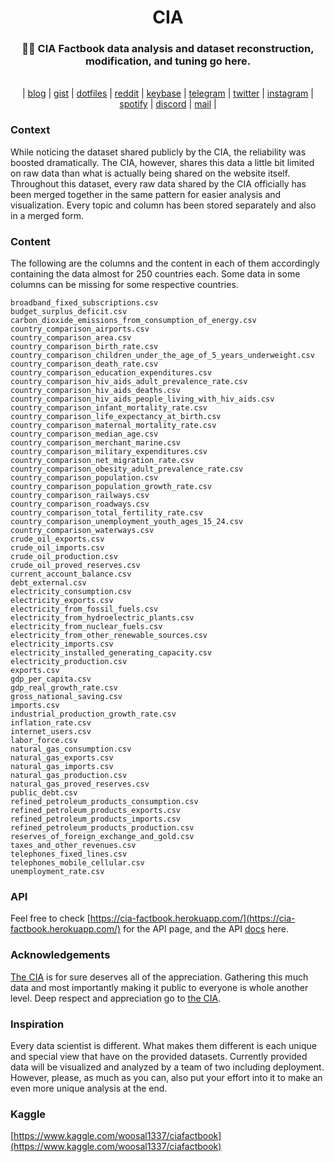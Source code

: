 <div align="center">
  <h1>CIA</h1>
  <h3>🐱‍💻 CIA Factbook data analysis and dataset reconstruction, modification, and tuning go here.</h3>
</div>

<br>

<div align="center">
	| 
    <a href="https://woosal.net">blog</a> | 
    <a href="https://gist.github.com/woosal1337">gist</a> | 
    <a href="https://github.com/woosal1337/dotfiles">dotfiles</a> |  
    <a href="https://www.reddit.com/user/woosal1337">reddit</a> | 
    <a href="https://keybase.io/woosal">keybase</a> | 
    <a href="https://t.me/woosal1337">telegram</a> |
    <a href="https://twitter.com/woosal1337">twitter</a> | 
    <a href="https://www.instagram.com/woosal1337/">instagram</a> |
    <a href="https://open.spotify.com/user/3pd70lv4jpyjbjxjfgysx3pzl">spotify</a> |
    <a href="https://discordapp.com/users/901937888688758785">discord</a> |
    <a href="mailto:me@woosal.net">mail</a> |
</div>

### Context

While noticing the dataset shared publicly by the CIA, the reliability was boosted dramatically. The CIA, however, shares this data a little bit limited on raw data than what is actually being shared on the website itself. Throughout this dataset, every raw data shared by the CIA officially has been merged together in the same pattern for easier analysis and visualization. Every topic and column has been stored separately and also in a merged form.


### Content

The following are the columns and the content in each of them accordingly containing the data almost for 250 countries each. Some data in some columns can be missing for some respective countries.

```
broadband_fixed_subscriptions.csv
budget_surplus_deficit.csv
carbon_dioxide_emissions_from_consumption_of_energy.csv
country_comparison_airports.csv
country_comparison_area.csv
country_comparison_birth_rate.csv
country_comparison_children_under_the_age_of_5_years_underweight.csv
country_comparison_death_rate.csv
country_comparison_education_expenditures.csv
country_comparison_hiv_aids_adult_prevalence_rate.csv
country_comparison_hiv_aids_deaths.csv
country_comparison_hiv_aids_people_living_with_hiv_aids.csv
country_comparison_infant_mortality_rate.csv
country_comparison_life_expectancy_at_birth.csv
country_comparison_maternal_mortality_rate.csv
country_comparison_median_age.csv
country_comparison_merchant_marine.csv
country_comparison_military_expenditures.csv
country_comparison_net_migration_rate.csv
country_comparison_obesity_adult_prevalence_rate.csv
country_comparison_population.csv
country_comparison_population_growth_rate.csv
country_comparison_railways.csv
country_comparison_roadways.csv
country_comparison_total_fertility_rate.csv
country_comparison_unemployment_youth_ages_15_24.csv
country_comparison_waterways.csv
crude_oil_exports.csv
crude_oil_imports.csv
crude_oil_production.csv
crude_oil_proved_reserves.csv
current_account_balance.csv
debt_external.csv
electricity_consumption.csv
electricity_exports.csv
electricity_from_fossil_fuels.csv
electricity_from_hydroelectric_plants.csv
electricity_from_nuclear_fuels.csv
electricity_from_other_renewable_sources.csv
electricity_imports.csv
electricity_installed_generating_capacity.csv
electricity_production.csv
exports.csv
gdp_per_capita.csv
gdp_real_growth_rate.csv
gross_national_saving.csv
imports.csv
industrial_production_growth_rate.csv
inflation_rate.csv
internet_users.csv
labor_force.csv
natural_gas_consumption.csv
natural_gas_exports.csv
natural_gas_imports.csv
natural_gas_production.csv
natural_gas_proved_reserves.csv
public_debt.csv
refined_petroleum_products_consumption.csv
refined_petroleum_products_exports.csv
refined_petroleum_products_imports.csv
refined_petroleum_products_production.csv
reserves_of_foreign_exchange_and_gold.csv
taxes_and_other_revenues.csv
telephones_fixed_lines.csv
telephones_mobile_cellular.csv
unemployment_rate.csv
```

### API
Feel free to check [https://cia-factbook.herokuapp.com/](https://cia-factbook.herokuapp.com/) for the API page, and the API [docs](https://github.com/woosal1337/cia/tree/main/api) here.

### Acknowledgements

[The CIA](https://www.cia.gov/the-world-factbook/) is for sure deserves all of the appreciation. Gathering this much data and most importantly making it public to everyone is whole another level. Deep respect and appreciation go to [the CIA](https://www.cia.gov/the-world-factbook/).

### Inspiration

Every data scientist is different. What makes them different is each unique and special view that have on the provided datasets. Currently provided data will be visualized and analyzed by a team of two including deployment. However, please, as much as you can, also put your effort into it to make an even more unique analysis at the end.

### Kaggle
[https://www.kaggle.com/woosal1337/ciafactbook](https://www.kaggle.com/woosal1337/ciafactbook)

